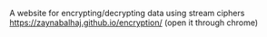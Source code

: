 A website for encrypting/decrypting data using stream ciphers
https://zaynabalhaj.github.io/encryption/ 
(open it through chrome)
